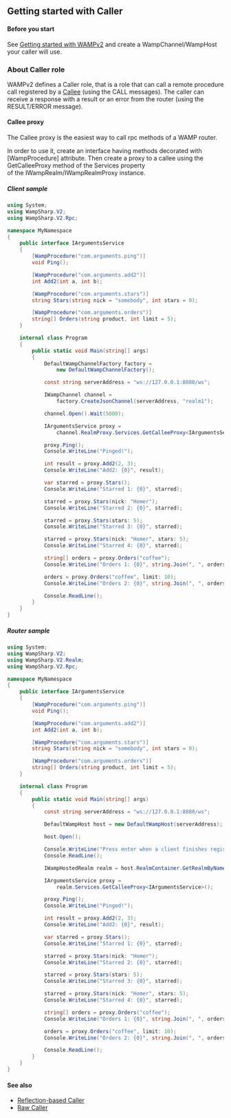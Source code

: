 ## Getting started with Caller

#### Before you start

See [Getting started with WAMPv2](..\..\Getting-started-with-WAMPv2.md) and create a WampChannel/WampHost your caller will use.

### About Caller role

WAMPv2 defines a Caller role, that is a role that can call a remote procedure call registered by a [Callee](../Callee/Getting-started-with-Callee.md) (using the CALL messages). The caller can receive a response with a result or an error from the router  (using the RESULT/ERROR message).

#### Callee proxy

The Callee proxy is the easiest way to call rpc methods of a WAMP router.

In order to use it, create an interface having methods decorated with [WampProcedure] attribute.
Then create a proxy to a callee using the GetCalleeProxy method of the Services property  
of the IWampRealm/IWampRealmProxy instance.

##### Client sample

```csharp
using System;
using WampSharp.V2;
using WampSharp.V2.Rpc;

namespace MyNamespace
{
    public interface IArgumentsService
    {
        [WampProcedure("com.arguments.ping")]
        void Ping();

        [WampProcedure("com.arguments.add2")]
        int Add2(int a, int b);

        [WampProcedure("com.arguments.stars")]
        string Stars(string nick = "somebody", int stars = 0);

        [WampProcedure("com.arguments.orders")]
        string[] Orders(string product, int limit = 5);
    }

    internal class Program
    {
        public static void Main(string[] args)
        {
            DefaultWampChannelFactory factory =
                new DefaultWampChannelFactory();

            const string serverAddress = "ws://127.0.0.1:8080/ws";

            IWampChannel channel =
                factory.CreateJsonChannel(serverAddress, "realm1");

            channel.Open().Wait(5000);

            IArgumentsService proxy =
                channel.RealmProxy.Services.GetCalleeProxy<IArgumentsService>();

            proxy.Ping();
            Console.WriteLine("Pinged!");

            int result = proxy.Add2(2, 3);
            Console.WriteLine("Add2: {0}", result);

            var starred = proxy.Stars();
            Console.WriteLine("Starred 1: {0}", starred);

            starred = proxy.Stars(nick: "Homer");
            Console.WriteLine("Starred 2: {0}", starred);

            starred = proxy.Stars(stars: 5);
            Console.WriteLine("Starred 3: {0}", starred);

            starred = proxy.Stars(nick: "Homer", stars: 5);
            Console.WriteLine("Starred 4: {0}", starred);

            string[] orders = proxy.Orders("coffee");
            Console.WriteLine("Orders 1: {0}", string.Join(", ", orders));

            orders = proxy.Orders("coffee", limit: 10);
            Console.WriteLine("Orders 2: {0}", string.Join(", ", orders));

            Console.ReadLine();
        }
    }
}
```

##### Router sample

```csharp
using System;
using WampSharp.V2;
using WampSharp.V2.Realm;
using WampSharp.V2.Rpc;

namespace MyNamespace
{
    public interface IArgumentsService
    {
        [WampProcedure("com.arguments.ping")]
        void Ping();

        [WampProcedure("com.arguments.add2")]
        int Add2(int a, int b);

        [WampProcedure("com.arguments.stars")]
        string Stars(string nick = "somebody", int stars = 0);

        [WampProcedure("com.arguments.orders")]
        string[] Orders(string product, int limit = 5);
    }

    internal class Program
    {
        public static void Main(string[] args)
        {
            const string serverAddress = "ws://127.0.0.1:8080/ws";

            DefaultWampHost host = new DefaultWampHost(serverAddress);

            host.Open();

            Console.WriteLine("Press enter when a client finishes registering methods");
            Console.ReadLine();

            IWampHostedRealm realm = host.RealmContainer.GetRealmByName("realm1");

            IArgumentsService proxy =
                realm.Services.GetCalleeProxy<IArgumentsService>();

            proxy.Ping();
            Console.WriteLine("Pinged!");

            int result = proxy.Add2(2, 3);
            Console.WriteLine("Add2: {0}", result);

            var starred = proxy.Stars();
            Console.WriteLine("Starred 1: {0}", starred);

            starred = proxy.Stars(nick: "Homer");
            Console.WriteLine("Starred 2: {0}", starred);

            starred = proxy.Stars(stars: 5);
            Console.WriteLine("Starred 3: {0}", starred);

            starred = proxy.Stars(nick: "Homer", stars: 5);
            Console.WriteLine("Starred 4: {0}", starred);

            string[] orders = proxy.Orders("coffee");
            Console.WriteLine("Orders 1: {0}", string.Join(", ", orders));

            orders = proxy.Orders("coffee", limit: 10);
            Console.WriteLine("Orders 2: {0}", string.Join(", ", orders));

            Console.ReadLine();
        }
    }
}
```

#### See also

* [Reflection-based Caller](Reflection-based-Caller.md)
* [Raw Caller](Raw-Caller.md)

